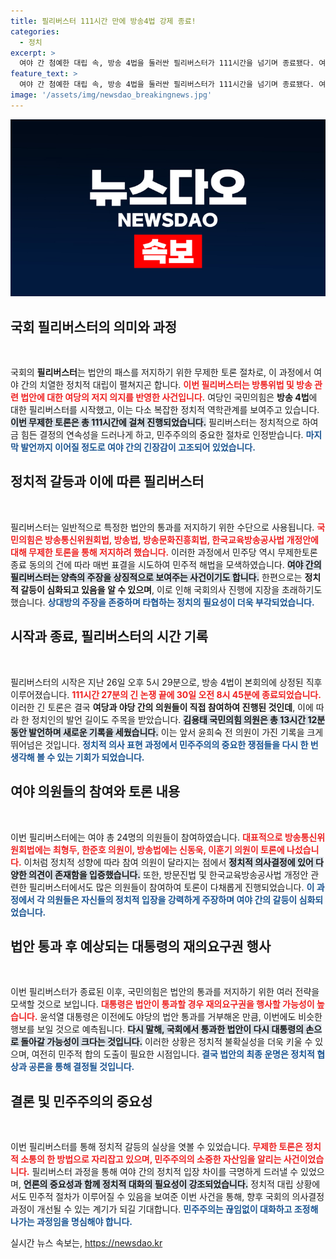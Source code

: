 ```yaml
---
title: 필리버스터 111시간 만에 방송4법 강제 종료!
categories:
  - 정치
excerpt: >
  여야 간 첨예한 대립 속, 방송 4법을 둘러싼 필리버스터가 111시간을 넘기며 종료됐다. 여당의 저지 노력에도 불구하고 법안은 야당 주도로 통과될 예정, 정치권의 향후 전개에 귀추가 주목된다!
feature_text: >
  여야 간 첨예한 대립 속, 방송 4법을 둘러싼 필리버스터가 111시간을 넘기며 종료됐다. 여당의 저지 노력에도 불구하고 법안은 야당 주도로 통과될 예정, 정치권의 향후 전개에 귀추가 주목된다!
image: '/assets/img/newsdao_breakingnews.jpg'
---
```


<p><img src="/assets/img/newsdao_breakingnews.jpg" alt="firstkoreanews 속보" /></p>

<h2 data-ke-size="size26">국회 필리버스터의 의미와 과정</h2>

<p data-ke-size="size16">&nbsp;</p>

<p>국회의 <strong>필리버스터</strong>는 법안의 패스를 저지하기 위한 무제한 토론 절차로, 이 과정에서 여야 간의 치열한 정치적 대립이 펼쳐지곤 합니다. <b><span style="color: #ee2323;">이번 필리버스터는 방통위법 및 방송 관련 법안에 대한 여당의 저지 의지를 반영한 사건입니다.</span></b> 여당인 국민의힘은 <strong>방송 4법</strong>에 대한 필리버스터를 시작했고, 이는 다소 복잡한 정치적 역학관계를 보여주고 있습니다. <b><span style="background-color: #21538527;">이번 무제한 토론은 총 111시간에 걸쳐 진행되었습니다.</span></b> 필리버스터는 정치적으로 하여금 힘든 결정의 연속성을 드러나게 하고, 민주주의의 중요한 절차로 인정받습니다. <b><span style="color: #1a5490;">마지막 발언까지 이어질 정도로 여야 간의 긴장감이 고조되어 있었습니다.</span></b></p>

<h2 data-ke-size="size26">정치적 갈등과 이에 따른 필리버스터</h2>

<p data-ke-size="size16">&nbsp;</p>

<p>필리버스터는 일반적으로 특정한 법안의 통과를 저지하기 위한 수단으로 사용됩니다. <b><span style="color: #ee2323;">국민의힘은 방송통신위원회법, 방송법, 방송문화진흥회법, 한국교육방송공사법 개정안에 대해 무제한 토론을 통해 저지하려 했습니다.</span></b> 이러한 과정에서 민주당 역시 무제한토론 종료 동의의 건에 따라 매번 표결을 시도하여 민주적 해법을 모색하였습니다. <b><span style="background-color: #21538527;">여야 간의 필리버스터는 양측의 주장을 상징적으로 보여주는 사건이기도 합니다.</span></b> 한편으로는 <strong>정치적 갈등이 심화되고 있음을 알 수 있으며</strong>, 이로 인해 국회의사 진행에 지장을 초래하기도 했습니다. <b><span style="color: #1a5490;">상대방의 주장을 존중하며 타협하는 정치의 필요성이 더욱 부각되었습니다.</span></b></p>

<h2 data-ke-size="size26">시작과 종료, 필리버스터의 시간 기록</h2>

<p data-ke-size="size16">&nbsp;</p>

<p>필리버스터의 시작은 지난 26일 오후 5시 29분으로, 방송 4법이 본회의에 상정된 직후 이루어졌습니다. <b><span style="color: #ee2323;">111시간 27분의 긴 논쟁 끝에 30일 오전 8시 45분에 종료되었습니다.</span></b> 이러한 긴 토론은 결국 <strong>여당과 야당 간의 의원들이 직접 참여하여 진행된 것인데</strong>, 이에 따라 한 정치인의 발언 길이도 주목을 받았습니다. <b><span style="background-color: #21538527;">김용태 국민의힘 의원은 총 13시간 12분 동안 발언하며 새로운 기록을 세웠습니다.</span></b> 이는 앞서 윤희숙 전 의원이 가진 기록을 크게 뛰어넘은 것입니다. <b><span style="color: #1a5490;">정치적 의사 표현 과정에서 민주주의의 중요한 쟁점들을 다시 한 번 생각해 볼 수 있는 기회가 되었습니다.</span></b></p>

<h2 data-ke-size="size26">여야 의원들의 참여와 토론 내용</h2>

<p data-ke-size="size16">&nbsp;</p>

<p>이번 필리버스터에는 여야 총 24명의 의원들이 참여하였습니다. <b><span style="color: #ee2323;">대표적으로 방송통신위원회법에는 최형두, 한준호 의원이, 방송법에는 신동욱, 이훈기 의원이 토론에 나섰습니다.</span></b> 이처럼 정치적 성향에 따라 참여 의원이 달라지는 점에서 <b><span style="background-color: #21538527;">정치적 의사결정에 있어 다양한 의견이 존재함을 입증했습니다.</span></b> 또한, 방문진법 및 한국교육방송공사법 개정안 관련한 필리버스터에서도 많은 의원들이 참여하여 토론이 다채롭게 진행되었습니다. <b><span style="color: #1a5490;">이 과정에서 각 의원들은 자신들의 정치적 입장을 강력하게 주장하며 여야 간의 갈등이 심화되었습니다.</span></b></p>

<h2 data-ke-size="size26">법안 통과 후 예상되는 대통령의 재의요구권 행사</h2>

<p data-ke-size="size16">&nbsp;</p>

<p>이번 필리버스터가 종료된 이후, 국민의힘은 법안의 통과를 저지하기 위한 여러 전략을 모색할 것으로 보입니다. <b><span style="color: #ee2323;">대통령은 법안이 통과할 경우 재의요구권을 행사할 가능성이 높습니다.</span></b> 윤석열 대통령은 이전에도 야당의 법안 통과를 거부해온 만큼, 이번에도 비슷한 행보를 보일 것으로 예측됩니다. <b><span style="background-color: #21538527;">다시 말해, 국회에서 통과한 법안이 다시 대통령의 손으로 돌아갈 가능성이 크다는 것입니다.</span></b> 이러한 상황은 정치적 불확실성을 더욱 키울 수 있으며, 여전히 민주적 합의 도출이 필요한 시점입니다. <b><span style="color: #1a5490;">결국 법안의 최종 운명은 정치적 협상과 공론을 통해 결정될 것입니다.</span></b></p>

<h2 data-ke-size="size26">결론 및 민주주의의 중요성</h2>

<p data-ke-size="size16">&nbsp;</p>

<p>이번 필리버스터를 통해 정치적 갈등의 실상을 엿볼 수 있었습니다. <b><span style="color: #ee2323;">무제한 토론은 정치적 소통의 한 방법으로 자리잡고 있으며, 민주주의의 소중한 자산임을 알리는 사건이었습니다.</span></b> 필리버스터 과정을 통해 여야 간의 정치적 입장 차이를 극명하게 드러낼 수 있었으며, <b><span style="background-color: #21538527;">언론의 중요성과 함께 정치적 대화의 필요성이 강조되었습니다.</span></b> 정치적 대립 상황에서도 민주적 절차가 이루어질 수 있음을 보여준 이번 사건을 통해, 향후 국회의 의사결정 과정이 개선될 수 있는 계기가 되길 기대합니다. <b><span style="color: #1a5490;">민주주의는 끊임없이 대화하고 조정해 나가는 과정임을 명심해야 합니다.</span></b></p>
실시간 뉴스 속보는, <a href="https://newsdao.kr" rel="dofollow">https://newsdao.kr</a>


